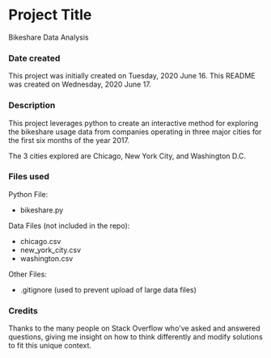 # Project Title
Bikeshare Data Analysis

### Date created
This project was initially created on Tuesday, 2020 June 16. This README was created on Wednesday, 2020 June 17.

### Description
This project leverages python to create an interactive method for exploring the bikeshare usage data from companies operating in three major cities for the first six months of the year 2017.

The 3 cities explored are Chicago, New York City, and Washington D.C.

### Files used
Python File:
* bikeshare.py

Data Files (not included in the repo):
* chicago.csv
* new_york_city.csv
* washington.csv

Other Files:
* .gitignore (used to prevent upload of large data files)



### Credits
Thanks to the many people on Stack Overflow who've asked and answered questions, giving me insight on how to think differently and modify solutions to fit this unique context.
